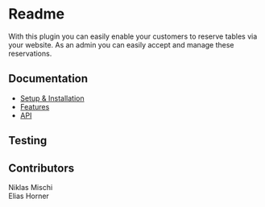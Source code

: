 # Readme


With this plugin you can easily enable your customers to reserve tables via your website. As an admin you can easily accept and manage these reservations.

## Documentation

* [Setup & Installation](https://github.com/towa-digital/intern-table-reservation/tree/master/docs/setup%20and%20installation)
* [Features](https://github.com/towa-digital/intern-table-reservation/tree/master/docs/features)
* [API](https://github.com/towa-digital/intern-table-reservation/tree/master/docs/api)

## Testing

## Contributors

Niklas Mischi <br>
Elias Horner
